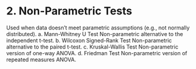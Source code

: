 # 2. Non-Parametric Tests

Used when data doesn’t meet parametric assumptions (e.g., not normally distributed).
a. Mann-Whitney U Test
Non-parametric alternative to the independent t-test.
b. Wilcoxon Signed-Rank Test
Non-parametric alternative to the paired t-test.
c. Kruskal-Wallis Test
Non-parametric version of one-way ANOVA.
d. Friedman Test
Non-parametric version of repeated measures ANOVA.